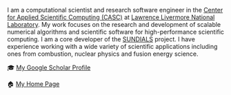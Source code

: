 I am a computational scientist and research software engineer in the [Center for Applied Scientific Computing (CASC)](https://computing.llnl.gov/casc) at [Lawrence Livermore National Laboratory](https://llnl.gov). My work focuses on the research and development of scalable numerical algorithms and scientific software for high-performance scientific computing. I am a core developer of the [SUNDIALS](https://github.com/LLNL/sundials) project. I have experience working with a wide variety of scientific applications including ones from combustion, nuclear physics and fusion energy science. 

🎓 [My Google Scholar Profile](https://scholar.google.com/citations?user=wMS-K7oAAAAJ&hl=en&oi=ao)

🏠 [My Home Page](https://people.llnl.gov/balos1)
